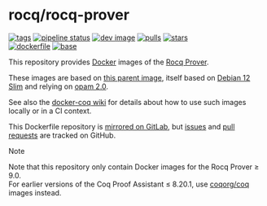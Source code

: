 # rocq/rocq-prover

[![tags](https://img.shields.io/badge/tags%20on-docker%20hub-blue.svg)](https://hub.docker.com/r/rocq/rocq-prover#supported-tags "Supported tags on Docker Hub")
[![pipeline status](https://gitlab.com/coq-community/docker-rocq/badges/master/pipeline.svg)](https://gitlab.com/coq-community/docker-rocq/-/pipelines)
[![dev image](https://img.shields.io/badge/rocq%2Frocq--prover-dev-blue.svg)](https://hub.docker.com/r/rocq/rocq-prover/tags?page=1&name=dev "See dev image on Docker Hub")
[![pulls](https://img.shields.io/docker/pulls/rocq/rocq-prover.svg)](https://hub.docker.com/r/rocq/rocq-prover "Number of pulls from Docker Hub")
[![stars](https://img.shields.io/docker/stars/rocq/rocq-prover.svg)](https://hub.docker.com/r/rocq/rocq-prover "Star the image on Docker Hub")  
[![dockerfile](https://img.shields.io/badge/dockerfile%20on-gitlab-blue.svg)](https://gitlab.com/coq-community/docker-rocq "Dockerfile source repository")
[![base](https://img.shields.io/badge/depends%20on-rocq%2Fbase-blue.svg)](https://hub.docker.com/r/rocq/base "Docker base image for Rocq")

This repository provides [Docker](https://www.docker.com/) images of the [Rocq Prover](https://rocq-prover.org/).

These images are based on [this parent image](https://hub.docker.com/r/rocq/base/), itself based on [Debian 12 Slim](https://hub.docker.com/_/debian/) and relying on [opam 2.0](https://opam.ocaml.org/doc/Manual.html).

<!-- TODO gh-action..debian tabular -->

See also the [docker-coq wiki](https://github.com/coq-community/docker-coq/wiki) for details about how to use such images locally or in a CI context.

This Dockerfile repository is [mirrored on GitLab](https://gitlab.com/coq-community/docker-rocq), but [issues](https://github.com/coq-community/docker-rocq/issues) and [pull requests](https://github.com/coq-community/docker-rocq/pulls) are tracked on GitHub.

> [!NOTE]
>
> Note that this repository only contain Docker images for the Rocq Prover ≥ 9.0.  
> For earlier versions of the Coq Proof Assistant ≤ 8.20.1, use [coqorg/coq](https://hub.docker.com/r/coqorg/coq) images instead.

<!-- tags -->
